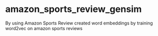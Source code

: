# amazon_sports_review_gensim
By using Amazon Sports Review created word embeddings by training word2vec on amazon sports reviews

